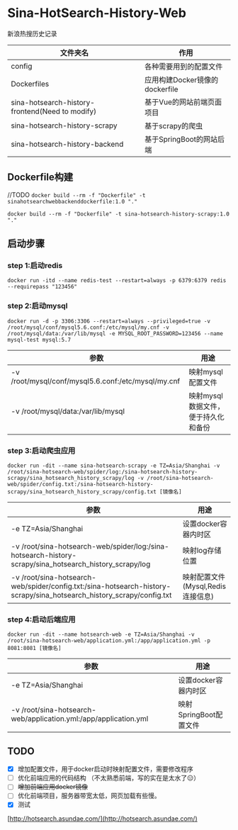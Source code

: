 # Sina-HotSearch-History-Web
新浪热搜历史记录

| 文件夹名 | 作用 |
| --- | --- |
| config | 各种需要用到的配置文件 |
| Dockerfiles |应用构建Docker镜像的dockerfile |
| sina-hotsearch-history-frontend(Need to modify) |基于Vue的网站前端页面项目 |
| sina-hotsearch-history-scrapy | 基于scrapy的爬虫 |
| sina-hotsearch-history-backend| 基于SpringBoot的网站后端|

 

## Dockerfile构建
//TODO
`docker build --rm -f "Dockerfile" -t sinahotsearchwebbackenddockerfile:1.0 "."`

`docker build --rm -f "Dockerfile" -t sina-hotsearch-history-scrapy:1.0 "."`



## 启动步骤
### step 1:启动redis
`docker run -itd --name redis-test --restart=always -p 6379:6379 redis --requirepass "123456"`

### step 2:启动mysql
`docker run -d -p 3306:3306 --restart=always --privileged=true -v /root/mysql/conf/mysql5.6.conf:/etc/mysql/my.cnf -v /root/mysql/data:/var/lib/mysql -e MYSQL_ROOT_PASSWORD=123456 --name mysql-test mysql:5.7`

| 参数 | 用途 |
|---|---|
| -v /root/mysql/conf/mysql5.6.conf:/etc/mysql/my.cnf | 映射mysql配置文件 |
| -v /root/mysql/data:/var/lib/mysql | 映射mysql数据文件，便于持久化和备份 |

### step 3:启动爬虫应用
`docker run -dit --name sina-hotsearch-scrapy -e TZ=Asia/Shanghai -v /root/sina-hotsearch-web/spider/log:/sina-hotsearch-history-scrapy/sina_hotsearch_history_scrapy/log -v /root/sina-hotsearch-web/spider/config.txt:/sina-hotsearch-history-scrapy/sina_hotsearch_history_scrapy/config.txt [镜像名]`

| 参数 | 用途 |
|---|---|
| -e TZ=Asia/Shanghai | 设置docker容器内时区 |
| -v /root/sina-hotsearch-web/spider/log:/sina-hotsearch-history-scrapy/sina_hotsearch_history_scrapy/log | 映射log存储位置 |
| -v /root/sina-hotsearch-web/spider/config.txt:/sina-hotsearch-history-scrapy/sina_hotsearch_history_scrapy/config.txt | 映射配置文件(Mysql,Redis连接信息) |

### step 4:启动后端应用

`docker run -dit --name hotsearch-web -e TZ=Asia/Shanghai -v /root/sina-hotsearch-web/application.yml:/app/application.yml -p 8081:8081 [镜像名]`

| 参数                                                         | 用途                   |
| ------------------------------------------------------------ | ---------------------- |
| -e TZ=Asia/Shanghai                                          | 设置docker容器内时区   |
| -v /root/sina-hotsearch-web/application.yml:/app/application.yml | 映射SpringBoot配置文件 |

### 

## TODO

- [x] 增加配置文件，用于docker启动时映射配置文件，需要修改程序
- [ ] 优化前端应用的代码结构 （不太熟悉前端，写的实在是太水了😑）
- [ ] ~~增加前端应用docker镜像~~
- [ ] 优化前端项目，服务器带宽太低，网页加载有些慢。
- [x] 测试

[http://hotsearch.asundae.com/](http://hotsearch.asundae.com/)